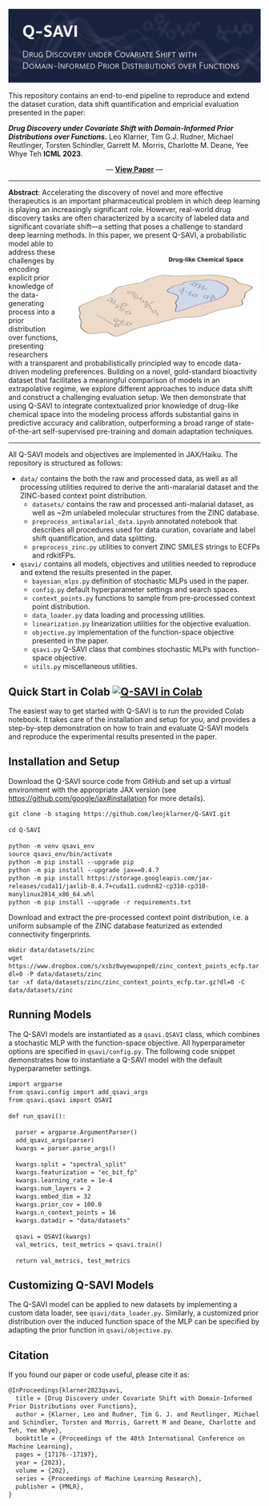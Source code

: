 
![Q-SAVI: Drug Discovery under Covariate Shift with Domain-Informed Prior Distributions over Functions](./images/readme_header.png)

This repository contains an end-to-end pipeline to reproduce and extend the dataset curation, data shift quantification and empricial evaluation presented in the paper:

**_Drug Discovery under Covariate Shift with Domain-Informed Prior Distributions over Functions._** Leo Klarner, Tim G.J. Rudner, Michael Reutlinger, Torsten Schindler, Garrett M. Morris, Charlotte M. Deane, Yee Whye Teh **ICML 2023**.

<p align="center">
  &#151; <a href="https://proceedings.mlr.press/v202/klarner23a/klarner23a.pdf"><b>View Paper</b></a> &#151;
</p>

---

**Abstract**: Accelerating the discovery of novel and more effective therapeutics is an important pharmaceutical problem in which deep learning is playing an increasingly significant role. However, real-world drug discovery tasks are often characterized by a scarcity of labeled data and significant covariate shift—a setting that poses a challenge to standard deep learning methods. 
<img align="right" src="./images/qsavi.gif" width="400px"/>
In this paper, we present Q-SAVI, a probabilistic model able to address these challenges by encoding explicit prior knowledge of the data-generating process into a prior distribution over functions, presenting researchers with a transparent and probabilistically principled way to encode data-driven modeling preferences. Building on a novel, gold-standard bioactivity dataset that facilitates a meaningful comparison of models in an extrapolative regime, we explore different approaches to induce data shift and construct a challenging evaluation setup. We then demonstrate that using Q-SAVI to integrate contextualized prior knowledge of drug-like chemical space into the modeling process affords substantial gains in predictive accuracy and calibration, outperforming a broad range of state-of-the-art self-supervised pre-training and domain adaptation techniques.

---

All Q-SAVI models and objectives are implemented in JAX/Haiku. The repository is structured as follows: 

- `data/` contains the both the raw and processed data, as well as all processing utilities required to derive the anti-maralarial dataset and the ZINC-based context point distribution.
  - `datasets/` contains the raw and processed anti-malarial dataset, as well as ~2m unlabeled molecular structures from the ZINC database.
  - `preprocess_antimalarial_data.ipynb` annotated notebook that describes all procedures used for data curation, covariate and label shift quantification, and data splitting.
  - `preprocess_zinc.py` utilities to convert ZINC SMILES strings to ECFPs and rdkitFPs.
- `qsavi/` contains all models, objectives and utilities needed to reproduce and extend the results presented in the paper.
  - `bayesian_mlps.py` definition of stochastic MLPs used in the paper.
  - `config.py` default hyperparameter settings and search spaces.
  - `context_points.py` functions to sample from pre-processed context point distribution.
  - `data_loader.py` data loading and processing utilities.
  - `linearization.py` linearization utilities for the objective evaluation.
  - `objective.py` implementation of the function-space objective presented in the paper.
  - `qsavi.py` Q-SAVI class that combines stochastic MLPs with function-space objective.
  - `utils.py` miscellaneous utilities. 


## Quick Start in Colab [![Q-SAVI in Colab](https://colab.research.google.com/assets/colab-badge.svg)](https://colab.research.google.com/github/leojklarner/Q-SAVI/blob/staging/qsavi.ipynb)

The easiest way to get started with Q-SAVI is to run the provided Colab notebook. It takes care of the installation and setup for you, and provides a step-by-step demonstration on how to train and evaluate Q-SAVI models and reproduce the experimental results presented in the paper.

## Installation and Setup

Download the Q-SAVI source code from GitHub and set up a virtual environment with the appropriate JAX version (see https://github.com/google/jax#installation for more details).

```
git clone -b staging https://github.com/leojklarner/Q-SAVI.git

cd Q-SAVI

python -m venv qsavi_env
source qsavi_env/bin/activate
python -m pip install --upgrade pip
python -m pip install --upgrade jax==0.4.7
python -m pip install https://storage.googleapis.com/jax-releases/cuda11/jaxlib-0.4.7+cuda11.cudnn82-cp310-cp310-manylinux2014_x86_64.whl
python -m pip install --upgrade -r requirements.txt
```

Download and extract the pre-processed context point distribution, i.e. a uniform subsample of the ZINC database featurized as extended connectivity fingerprints.

```
mkdir data/datasets/zinc
wget https://www.dropbox.com/s/xsbz8wyewupnpe8/zinc_context_points_ecfp.tar.gz?dl=0 -P data/datasets/zinc
tar -xf data/datasets/zinc/zinc_context_points_ecfp.tar.gz?dl=0 -C data/datasets/zinc
```

## Running Models

The Q-SAVI models are instantiated as a `qsavi.QSAVI` class, which combines a stochastic MLP with the function-space objective. All hyperparameter options are specified in `qsavi/config.py`. The following code snippet demonstrates how to instantiate a Q-SAVI model with the default hyperparameter settings.

```
import argparse
from qsavi.config import add_qsavi_args
from qsavi.qsavi import QSAVI

def run_qsavi():

  parser = argparse.ArgumentParser()
  add_qsavi_args(parser)
  kwargs = parser.parse_args()

  kwargs.split = "spectral_split"
  kwargs.featurization = "ec_bit_fp"
  kwargs.learning_rate = 1e-4
  kwargs.num_layers = 2
  kwargs.embed_dim = 32
  kwargs.prior_cov = 100.0
  kwargs.n_context_points = 16
  kwargs.datadir = "data/datasets"

  qsavi = QSAVI(kwargs)
  val_metrics, test_metrics = qsavi.train()

  return val_metrics, test_metrics
```

## Customizing Q-SAVI Models

The Q-SAVI model can be applied to new datasets by implementing a custom data loader, see `qsavi/data_loader.py`. Similarly, a customized prior distribution over the induced function space of the MLP can be specified by adapting the prior function in `qsavi/objective.py`.

## Citation

If you found our paper or code useful, please cite it as:

```
@InProceedings{klarner2023qsavi,
  title = {Drug Discovery under Covariate Shift with Domain-Informed Prior Distributions over Functions},
  author = {Klarner, Leo and Rudner, Tim G. J. and Reutlinger, Michael and Schindler, Torsten and Morris, Garrett M and Deane, Charlotte and Teh, Yee Whye},
  booktitle = {Proceedings of the 40th International Conference on Machine Learning},
  pages = {17176--17197},
  year = {2023},
  volume = {202},
  series = {Proceedings of Machine Learning Research},
  publisher = {PMLR},
}
```

